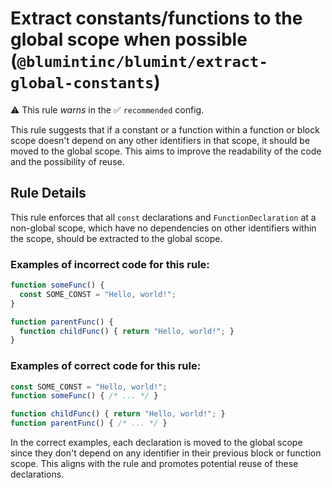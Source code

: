 # Extract constants/functions to the global scope when possible (`@blumintinc/blumint/extract-global-constants`)

⚠️ This rule _warns_ in the ✅ `recommended` config.

<!-- end auto-generated rule header -->

This rule suggests that if a constant or a function within a function or block scope doesn't depend on any other identifiers in that scope, it should be moved to the global scope. This aims to improve the readability of the code and the possibility of reuse.

## Rule Details

This rule enforces that all `const` declarations and `FunctionDeclaration` at a non-global scope, which have no dependencies on other identifiers within the scope, should be extracted to the global scope.

### Examples of incorrect code for this rule:

```typescript
function someFunc() {
  const SOME_CONST = "Hello, world!";
}

function parentFunc() {
  function childFunc() { return "Hello, world!"; }
}
```

### Examples of correct code for this rule:

```typescript
const SOME_CONST = "Hello, world!";
function someFunc() { /* ... */ }

function childFunc() { return "Hello, world!"; }
function parentFunc() { /* ... */ }
```

In the correct examples, each declaration is moved to the global scope since they don't depend on any identifier in their previous block or function scope. This aligns with the rule and promotes potential reuse of these declarations.
